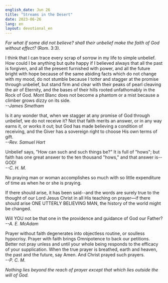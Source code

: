 ```yaml
---
english_date: Jun 26
title: "Streams in the Desert"
date: 2023-06-26
lang: en
layout: devotional_en
---
```





<p><em>For what if some did not believe? shall their unbelief make the faith of God without effect?</em> (Rom. 3:3).

</p>

<p>I think that I can trace every scrap of sorrow in my life to simple unbelief. How could I be anything but quite happy if I believed always that all the past is forgiven, and all the present furnished with power, and all the future bright with hope because of the same abiding facts which do not change with my mood, do not stumble because I totter and stagger at the promise through unbelief, but stand firm and clear with their peaks of pearl cleaving the air of Eternity, and the bases of their hills rooted unfathomably in the Rock of God. Mont Blanc does not become a phantom or a mist because a climber grows dizzy on its side.<br/> <em>--James Smetham</em>

</p>

<p>Is it any wonder that, when we stagger at any promise of God through unbelief, we do not receive it? Not that faith merits an answer, or in any way earns it, or works it out; but God has made believing a condition of receiving, and the Giver has a sovereign right to choose His own terms of gift.<br/> <em>--Rev. Samuel Hart</em>

</p>

<p>Unbelief says, "How can such and such things be?" It is full of "hows"; but faith has one great answer to the ten thousand "hows," and that answer is--GOD! <br/> <em>--C. H. M.</em>

</p>

<p>No praying man or woman accomplishes so much with so little expenditure of time as when he or she is praying.

</p>

<p>If there should arise, it has been said--and the words are surely true to the thought of our Lord Jesus Christ in all His teaching on prayer—if there should arise ONE UTTERLY BELIEVING MAN, the history of the world might be changed.

</p>

<p>Will YOU not be that one in the providence and guidance of God our Father?<br/> <em>--A. E. McAdam</em>

</p>

<p>Prayer without faith degenerates into objectless routine, or soulless hypocrisy. Prayer with faith brings Omnipotence to back our petitions. Better not pray unless and until your whole being responds to the efficacy of your supplication. When the true prayer is breathed, earth and heaven, the past and the future, say Amen. And Christ prayed such prayers.<br/> <em>--P. C. M.</em>

</p>

<p><em>Nothing lies beyond the reach of prayer except that which lies outside the will of God.</em>

</p>

<p></p>